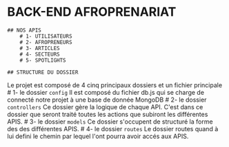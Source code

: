 # BACK-END AFROPRENARIAT

    ## NOS APIS
        # 1- UTILISATEURS
        # 2- AFROPRENEURS
        # 3- ARTICLES
        # 4- SECTEURS
        # 5- SPOTLIGHTS

    ## STRUCTURE DU DOSSIER
Le projet est composé de 4 cinq principaux dossiers et un fichier principale
        # 1- le dossier `config`
Il est composé du fichier db.js qui se charge de connecté notre projet à une base de donnée MongoDB
        # 2- le dossier `controllers`
Ce dossier gère la logique de chaque API. C'est dans ce dossier que seront traité toutes les actions que subiront les différentes APIS.
        # 3- le dossier `models`
Ce dossier s'occupent de structuré la forme des des différentes APIS.
        # 4- le dossier `routes`
Le dossier routes quand à lui defini le chemin par lequel l'ont pourra avoir accés aux APIS.


